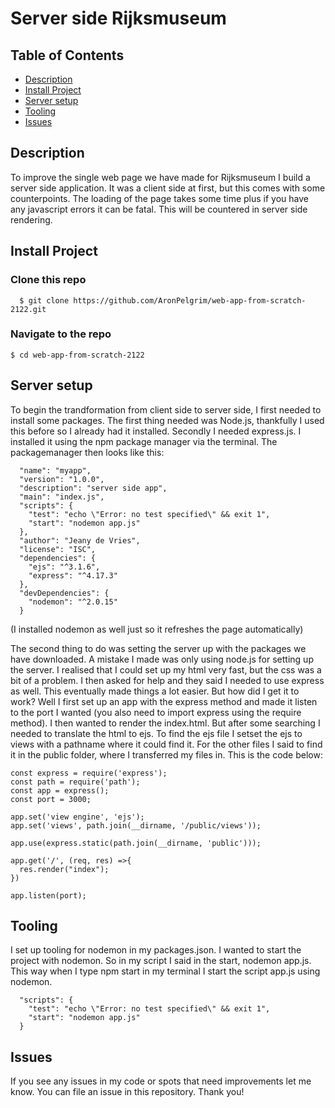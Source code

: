 # Server side Rijksmuseum

## Table of Contents
- [Description](#description)
- [Install Project](#Install)
- [Server setup](#Server)
- [Tooling](#Tooling)
- [Issues](#Issues)

## Description
To improve the single web page we have made for Rijksmuseum I build a server side application. It was a client side at first, but this comes with some counterpoints. The loading of the page takes some time plus if you have any javascript errors it can be fatal. This will be countered in server side rendering. 

## Install Project <a name="Install">
### Clone this repo
```
  $ git clone https://github.com/AronPelgrim/web-app-from-scratch-2122.git
```

### Navigate to the repo
```
$ cd web-app-from-scratch-2122
```
  
## Server setup <a name="Server">
To begin the trandformation from client side to server side, I first needed to install some packages. The first thing needed was Node.js, thankfully I used this before so I already had it installed. Secondly I needed express.js. I installed it using the npm package manager via the terminal. The packagemanager then looks like this:
  
  ```
    "name": "myapp",
    "version": "1.0.0",
    "description": "server side app",
    "main": "index.js",
    "scripts": {
      "test": "echo \"Error: no test specified\" && exit 1",
      "start": "nodemon app.js"
    },
    "author": "Jeany de Vries",
    "license": "ISC",
    "dependencies": {
      "ejs": "^3.1.6",
      "express": "^4.17.3"
    },
    "devDependencies": {
      "nodemon": "^2.0.15"
    }
  ```
  
  (I installed nodemon as well just so it refreshes the page automatically)
  
The second thing to do was setting the server up with the packages we have downloaded. A mistake I made was only using node.js for setting up the server. I realised  that I could set up my html very fast, but the css was a bit of a problem. I then asked for help and they said I needed to use express as well. This eventually made things a lot easier. But how did I get it to work? Well I first set up an app with the express method and made it listen to the port I wanted (you also need to import express using the require method). I then wanted to render the index.html. But after some searching I needed to translate the html to ejs. To find the ejs file I setset the ejs to views with a pathname where it could find it. For the other files I said to find it in the public folder, where I transferred my files in. This is the code below:
  
  
  ```
  const express = require('express');
  const path = require('path');
  const app = express();
  const port = 3000;

  app.set('view engine', 'ejs');
  app.set('views', path.join(__dirname, '/public/views'));

  app.use(express.static(path.join(__dirname, 'public')));

  app.get('/', (req, res) =>{
    res.render("index");
  })

app.listen(port);
  ```

## Tooling <a name="Tooling">
I set up tooling for nodemon in my packages.json. I wanted to start the project with nodemon. So in my script I said in the start, nodemon app.js. This way when I type npm start in my terminal I start the script app.js using nodemon. 

```
  "scripts": {
    "test": "echo \"Error: no test specified\" && exit 1",
    "start": "nodemon app.js"
  }
```
  
## Issues <a name="Issues">
If you see any issues in my code or spots that need improvements let me know. You can file an issue in this repository. Thank you!
